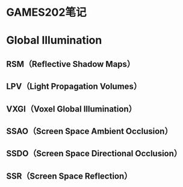# GAMES202笔记

# Global Illumination

## RSM（Reflective Shadow Maps）

## LPV（Light Propagation Volumes）

## VXGI（Voxel Global Illumination）

## SSAO（Screen Space Ambient Occlusion）

## SSDO（Screen Space Directional Occlusion）

## SSR（Screen Space Reflection）
